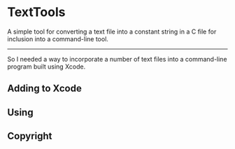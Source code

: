 # TextTools

A simple tool for converting a text file into a constant string in a C file
for inclusion into a command-line tool.

----

So I needed a way to incorporate a number of text files into a command-line program built using Xcode.

## Adding to Xcode

## Using

## Copyright

